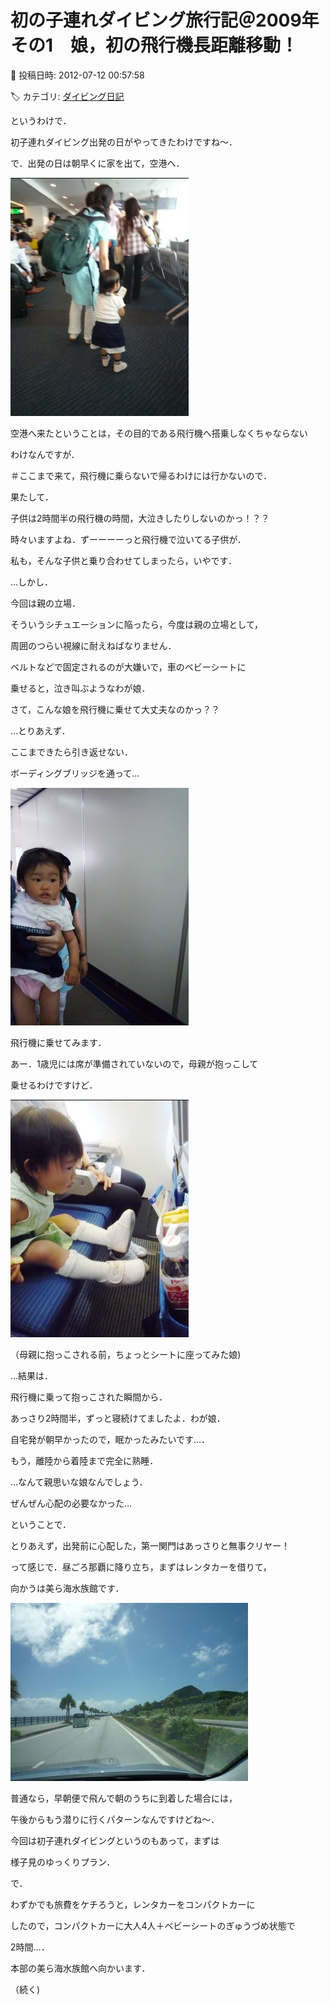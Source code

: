 # 初の子連れダイビング旅行記＠2009年　その1　娘，初の飛行機長距離移動！

📅 投稿日時: 2012-07-12 00:57:58

🏷️ カテゴリ: [ダイビング日記](ce3a7a8d424d112fce83ee85c81a0e344.md)

というわけで．





初子連れダイビング出発の日がやってきたわけですね～．


で．出発の日は朝早くに家を出て，空港へ．




![7db6beadce498a3601487f05cd3f345f.jpg](images/7db6beadce498a3601487f05cd3f345f.jpg)







空港へ来たということは，その目的である飛行機へ搭乗しなくちゃならない


わけなんですが．


＃ここまで来て，飛行機に乗らないで帰るわけには行かないので．





果たして．


子供は2時間半の飛行機の時間，大泣きしたりしないのかっ！？？





時々いますよね．ずーーーーっと飛行機で泣いてる子供が．


私も，そんな子供と乗り合わせてしまったら，いやです．


…しかし．


今回は親の立場．


そういうシチュエーションに陥ったら，今度は親の立場として，


周囲のつらい視線に耐えねばなりません．


ベルトなどで固定されるのが大嫌いで，車のベビーシートに


乗せると，泣き叫ぶようなわが娘．


さて，こんな娘を飛行機に乗せて大丈夫なのかっ？？





…とりあえず．


ここまできたら引き返せない．


ボーディングブリッジを通って…




![101ca1ba92d8587955c8e192cd480e4d.jpg](images/101ca1ba92d8587955c8e192cd480e4d.jpg)




飛行機に乗せてみます．





あー．1歳児には席が準備されていないので，母親が抱っこして


乗せるわけですけど．




![20b219144c224ffcfc7b37da819af08e.jpg](images/20b219144c224ffcfc7b37da819af08e.jpg)




（母親に抱っこされる前，ちょっとシートに座ってみた娘)





…結果は．


飛行機に乗って抱っこされた瞬間から．


あっさり2時間半，ずっと寝続けてましたよ．わが娘．


自宅発が朝早かったので，眠かったみたいです…．


もう，離陸から着陸まで完全に熟睡．


…なんて親思いな娘なんでしょう．


ぜんぜん心配の必要なかった…





ということで．


とりあえず，出発前に心配した，第一関門はあっさりと無事クリヤー！





って感じで．昼ごろ那覇に降り立ち，まずはレンタカーを借りて，


向かうは美ら海水族館です．




![fe0b3e8f5a0c82c015d0bb6f05f92656.jpg](images/fe0b3e8f5a0c82c015d0bb6f05f92656.jpg)







普通なら，早朝便で飛んで朝のうちに到着した場合には，


午後からもう潜りに行くパターンなんですけどね～．


今回は初子連れダイビングというのもあって，まずは


様子見のゆっくりプラン．





で．


わずかでも旅費をケチろうと，レンタカーをコンパクトカーに


したので，コンパクトカーに大人4人＋ベビーシートのぎゅうづめ状態で


2時間…．


本部の美ら海水族館へ向かいます．





（続く)
